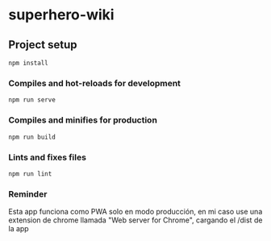 # superhero-wiki

## Project setup
```
npm install
```

### Compiles and hot-reloads for development
```
npm run serve
```

### Compiles and minifies for production
```
npm run build
```

### Lints and fixes files
```
npm run lint
```

### Reminder
Esta app funciona como PWA solo en modo producción, en mi caso use una extension de chrome llamada "Web server for Chrome", cargando el /dist de la app